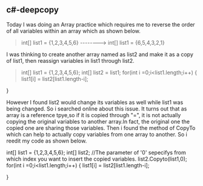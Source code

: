## c#-deepcopy
Today I was doing an Array practice which requires me to reverse the order of all variables within an array which as shown below.

> int[] list1 = {1,2,3,4,5,6} --------> int[] list1 = {6,5,4,3,2,1}

I was thinking to create another array named as list2 and make it as a copy of list1, then reassign variables in list1 through list2.

> int[] list1 = {1,2,3,4,5,6};
int[] list2 = list1;
for(int i =0;i<list1.length;i++)
  {
    list1[i] = list2[list1.length-i]; 
   
  }
 
 However I found list2 would change its variables as well while list1 was being changed. So i searched online about this issue. It turns out that as array is a reference tpye,so if it is copied through "=", it is not actually copying the original variables to another array.In fact, the original one the copied one are sharing those variables. Then i found the method of CopyTo which can help to actually copy variables from one array to another. So i reedit my code as shown below.
 
 int[] list1 = {1,2,3,4,5,6};
int[] list2;
//The parameter of '0' sepecifys from which index you want to insert the copied variables.
list2.Copyto(list1,0);
for(int i =0;i<list1.length;i++)
  {
    list1[i] = list2[list1.length-i]; 
   
  }
  
